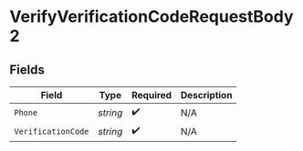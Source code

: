 # VerifyVerificationCodeRequestBody2


## Fields

| Field              | Type               | Required           | Description        |
| ------------------ | ------------------ | ------------------ | ------------------ |
| `Phone`            | *string*           | :heavy_check_mark: | N/A                |
| `VerificationCode` | *string*           | :heavy_check_mark: | N/A                |